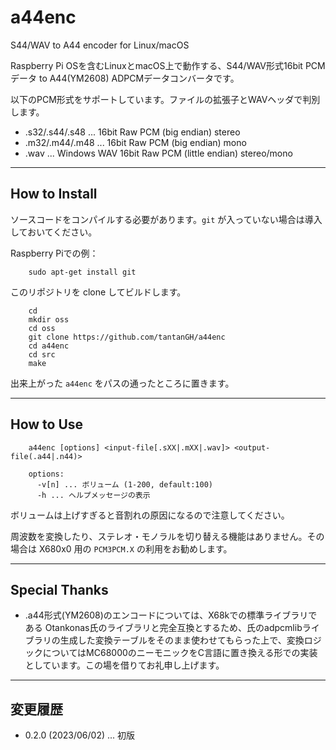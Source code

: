 # a44enc

S44/WAV to A44 encoder for Linux/macOS

Raspberry Pi OSを含むLinuxとmacOS上で動作する、S44/WAV形式16bit PCMデータ to A44(YM2608) ADPCMデータコンバータです。

以下のPCM形式をサポートしています。ファイルの拡張子とWAVヘッダで判別します。

- .s32/.s44/.s48 ... 16bit Raw PCM (big endian) stereo
- .m32/.m44/.m48 ... 16bit Raw PCM (big endian) mono
- .wav ... Windows WAV 16bit Raw PCM (little endian) stereo/mono

---

## How to Install

ソースコードをコンパイルする必要があります。`git` が入っていない場合は導入しておいてください。

Raspberry Piでの例：

        sudo apt-get install git

このリポジトリを clone してビルドします。

        cd
        mkdir oss
        cd oss
        git clone https://github.com/tantanGH/a44enc
        cd a44enc
        cd src
        make

出来上がった `a44enc` をパスの通ったところに置きます。

---

## How to Use

        a44enc [options] <input-file[.sXX|.mXX|.wav]> <output-file(.a44|.n44)>

        options:
          -v[n] ... ボリューム (1-200, default:100)
          -h ... ヘルプメッセージの表示

ボリュームは上げすぎると音割れの原因になるので注意してください。

周波数を変換したり、ステレオ・モノラルを切り替える機能はありません。その場合は X680x0 用の `PCM3PCM.X` の利用をお勧めします。

---

## Special Thanks

- .a44形式(YM2608)のエンコードについては、X68kでの標準ライブラリである Otankonas氏のライブラリと完全互換とするため、氏のadpcmlibライブラリの生成した変換テーブルをそのまま使わせてもらった上で、変換ロジックについてはMC68000のニーモニックをC言語に置き換える形での実装としています。この場を借りてお礼申し上げます。

---

## 変更履歴

- 0.2.0 (2023/06/02) ... 初版
